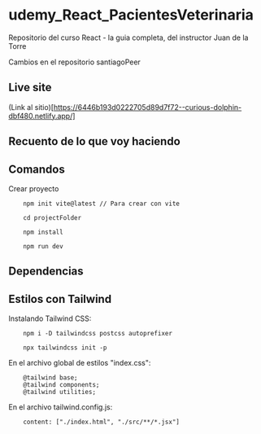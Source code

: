 # udemy_React_PacientesVeterinaria
Repositorio del curso React - la guia completa, del instructor Juan de la Torre

Cambios en el repositorio santiagoPeer

## Live site

(Link al sitio)[https://6446b193d0222705d89d7f72--curious-dolphin-dbf480.netlify.app/]

## Recuento de lo que voy haciendo


## Comandos

Crear proyecto
```
    npm init vite@latest // Para crear con vite

    cd projectFolder

    npm install

    npm run dev

```



## Dependencias


## Estilos con Tailwind

Instalando Tailwind CSS:
```
    npm i -D tailwindcss postcss autoprefixer

    npx tailwindcss init -p

```

En el archivo global de estilos "index.css":
```
    @tailwind base;
    @tailwind components;
    @tailwind utilities;
```

En el archivo tailwind.config.js:
```
    content: ["./index.html", "./src/**/*.jsx"]
```

